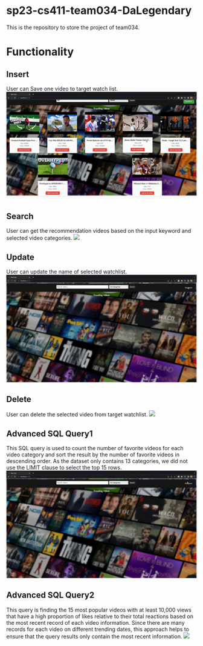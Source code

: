 # sp23-cs411-team034-DaLegendary
This is the repository to store the project of team034.

# Functionality
## Insert
User can Save one video to target watch list.
![](/images/insert.gif)

## Search
User can get the recommendation videos based on the input keyword and selected video categories.
![](/images/search.gif)

## Update
User can update the name of selected watchlist.
![](/images/update.gif)

## Delete
User can delete the selected video from target watchlist.
![](/images/delete.gif)

## Advanced SQL Query1
This SQL query is used to count the number of favorite videos for each video category and sort the result by the number of favorite videos in descending order. As the dataset only contains 13 categories, we did not use the LIMIT clause to select the top 15 rows.
![](/images/query1.gif)

## Advanced SQL Query2
This query is finding the 15 most popular videos with at least 10,000 views that have a high proportion of likes relative to their total reactions based on the most recent record of each video information. Since there are many records for each video on different trending dates, this approach helps to ensure that the query results only contain the most recent information.
![](/images/query2.gif)